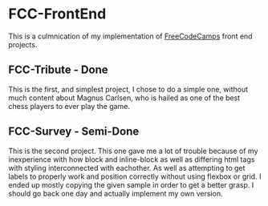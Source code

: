 # FCC-FrontEnd
This is a culmnication of my implementation of [FreeCodeCamps](https://www.freecodecamp.org) front end projects.


## FCC-Tribute - Done
This is the first, and simplest project, I chose to do a simple one, without much content about Magnus Carlsen,
who is hailed as one of the best chess players to ever play the game.


## FCC-Survey - Semi-Done
This is the second project. This one gave me a lot of trouble because of my inexperience with how block and inline-block as well as differing html tags with styling interconnected with eachother. As well as attempting to get labels to properly work and position correctly without using flexbox or grid. I ended up mostly copying the given sample in order to get a better grasp. I should go back one day and actually implement my own version.